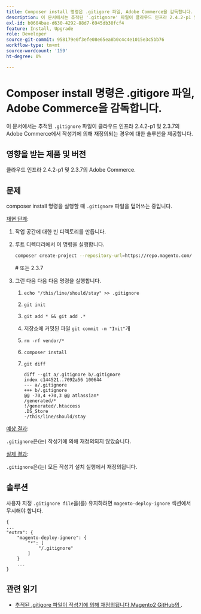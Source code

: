 ```yaml
---
title: Composer install 명령은 .gitigore 파일, Adobe Commerce을 감독합니다.
description: 이 문서에서는 추적된 '.gitignore' 파일이 클라우드 인프라 2.4.2-p1 및 2.3.7의 Adobe Commerce에서 작성기에 의해 재정의되는 경우에 대한 솔루션을 제공합니다.
exl-id: b0604bae-d630-4292-88d7-6945db30fcf4
feature: Install, Upgrade
role: Developer
source-git-commit: 958179e0f3efe08e65ea8b0c4c4e1015e3c5bb76
workflow-type: tm+mt
source-wordcount: '159'
ht-degree: 0%

---
```


# Composer install 명령은 .gitigore 파일, Adobe Commerce을 감독합니다.

이 문서에서는 추적된 `.gitignore` 파일이 클라우드 인프라 2.4.2-p1 및 2.3.7의 Adobe Commerce에서 작성기에 의해 재정의되는 경우에 대한 솔루션을 제공합니다.

## 영향을 받는 제품 및 버전

클라우드 인프라 2.4.2-p1 및 2.3.7의 Adobe Commerce.

## 문제

composer install 명령을 실행할 때 `.gitignore` 파일을 덮어쓰는 중입니다.

<u>재현 단계</u>:


1. 작업 공간에 대한 빈 디렉토리를 만듭니다.
1. 루트 디렉터리에서 이 명령을 실행합니다.

   ```bash
   composer create-project --repository-url=https://repo.magento.com/ magento/project-community-edition:2.4.2-p1.
   ```

   \# 또는 2.3.7

1. 그런 다음 다음 다음 명령을 실행합니다.
   1. `echo "/this/line/should/stay" >> .gitignore`
   1. `git init`
   1. `git add * && git add .*`
   1. 저장소에 커밋된 파일 `git commit -m "Init"`개
   1. `rm -rf vendor/*`
   1. `composer install`
   1. `git diff`

      ```git
      diff --git a/.gitignore b/.gitignore
      index c144521..7092a56 100644
      --- a/.gitignore
      +++ b/.gitignore
      @@ -70,4 +70,3 @@ atlassian*
      /generated/*
      !/generated/.htaccess
      .DS_Store
      -/this/line/should/stay
      ```

<u>예상 결과</u>:

`.gitignore`은(는) 작성기에 의해 재정의되지 않았습니다.

<u>실제 결과</u>:

`.gitignore`은(는) 모든 작성기 설치 실행에서 재정의됩니다.

## 솔루션

사용자 지정 `.gitignore file`을(를) 유지하려면 `magento-deploy-ignore` 섹션에서 무시해야 합니다.

```git
{
...
"extra": {
    "magento-deploy-ignore": {
        "*": [
            "/.gitignore"
        ]
    }
    ...
}
```


## 관련 읽기

* [추적된 .gitigore 파일이 작성기에 의해 재정의됩니다.Magento2 GitHub의 ](https://github.com/magento/magento2/issues/32888).
